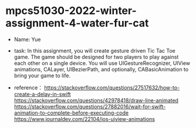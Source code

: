 # mpcs51030-2022-winter-assignment-4-water-fur-cat

* Name: Yue
* task: In this assignment, you will create gesture driven Tic Tac Toe game. The game should be designed for two players to play against each other on a single device. You will use UIGestureRecognizer, UIView animations, CALayer, UIBezierPath, and optionally, CABasicAnimation to bring your game to life.

* reference：
  https://stackoverflow.com/questions/27517632/how-to-create-a-delay-in-swift
  https://stackoverflow.com/questions/42978418/draw-line-animated
  https://stackoverflow.com/questions/27882016/wait-for-swift-animation-to-complete-before-executing-code
  https://www.journaldev.com/22104/ios-uiview-animations